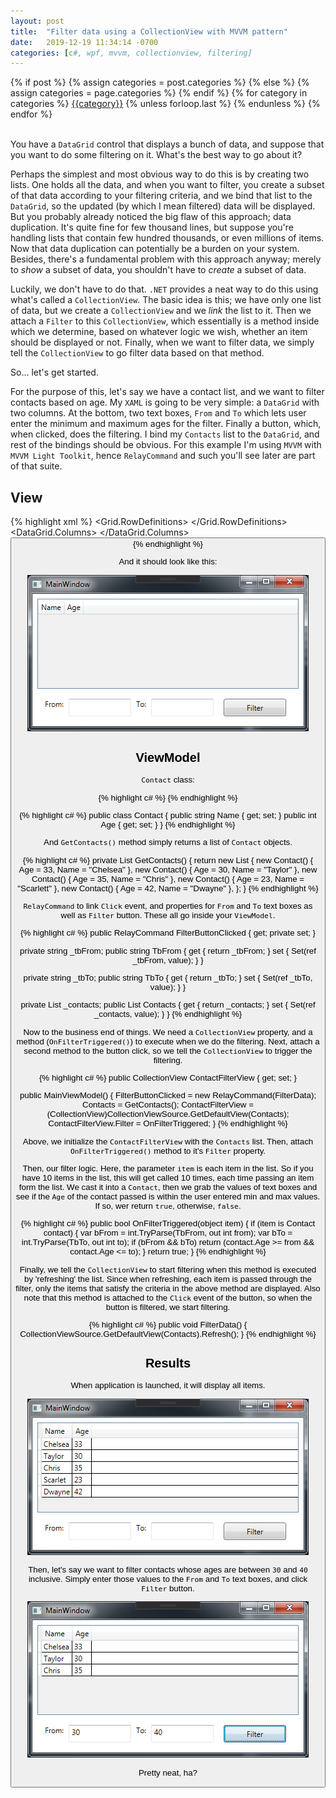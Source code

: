 ```yaml
---
layout: post
title:  "Filter data using a CollectionView with MVVM pattern"
date:   2019-12-19 11:34:14 -0700
categories: [c#, wpf, mvvm, collectionview, filtering]
---
```

<div class="post-categories">
  {% if post %}
    {% assign categories = post.categories %}
  {% else %}
    {% assign categories = page.categories %}
  {% endif %}
  {% for category in categories %}
  <a href="{{site.baseurl}}/categories/#{{category|slugize}}">{{category}}</a>
  {% unless forloop.last %}&nbsp;{% endunless %}
  {% endfor %}
</div>
<br>

You have a `DataGrid` control that displays a bunch of data, and suppose that you want to do some filtering on it. What's the best way to go about it?

Perhaps the simplest and most obvious way to do this is by creating two lists. One holds all the data, and when you want to filter, you create a subset of that data according to your filtering criteria, and we bind that list to the `DataGrid`, so the updated (by which I mean filtered) data will be displayed. But you probably already noticed the big flaw of this approach; data duplication. It's quite fine for few thousand lines, but suppose you're handling lists that contain few hundred thousands, or even millions of items. Now that data duplication can potentially be a burden on your system. Besides, there's a fundamental problem with this approach anyway; merely to _show_ a subset of data, you shouldn't have to _create_ a subset of data.

Luckily, we don't have to do that. `.NET` provides a neat way to do this using what's called a `CollectionView`. The basic idea is this; we have only one list of data, but we create a `CollectionView` and we _link_ the list to it. Then we attach a `Filter` to this `CollectionView`, which essentially is a method inside which we determine, based on whatever logic we wish, whether an item should be displayed or not.  Finally, when we want to filter data, we simply tell the `CollectionView` to go filter data based on that method.

So... let's get started.

For the purpose of this, let's say we have a contact list, and we want to filter contacts based on age. My `XAML` is going to be very simple: a `DataGrid` with two columns. At the bottom, two text boxes, `From` and `To` which lets user enter the minimum and maximum ages for the filter. Finally a button, which, when clicked, does the filtering. I bind my `Contacts` list to the `DataGrid`, and rest of the bindings should be obvious. For this example I'm using `MVVM` with `MVVM Light Toolkit`, hence `RelayCommand` and such you'll see later are part of that suite.

View
--

{% highlight xml %}
<Grid>
    <Grid.RowDefinitions>
        <RowDefinition/>
        <RowDefinition Height="Auto"/>
    </Grid.RowDefinitions>
    <DataGrid Grid.Row="0" Margin="8" Name="DgData" AutoGenerateColumns="False" CanUserAddRows="False"
              ItemsSource="{Binding Contacts}">
        <DataGrid.Columns>
            <DataGridTextColumn Header="Name" Binding="{Binding Name}"/>
            <DataGridTextColumn Header="Age" Binding="{Binding Age}"/>
        </DataGrid.Columns>
    </DataGrid>
    <StackPanel Grid.Row="1" Orientation="Horizontal" Margin="8, 0, 8, 8" HorizontalAlignment="Center" VerticalAlignment="Center">
        <TextBlock Height="28" HorizontalAlignment="Left" VerticalAlignment="Center" Text="From:"/>
        <TextBox x:Name="TBFrom" Width="100" Height="28" Margin="8" Text="{Binding TbFrom}"/>
        <TextBlock Height="28" HorizontalAlignment="Left" VerticalAlignment="Center" Text="To:"/>
        <TextBox x:Name="TBTo" Width="100" Height="28" Margin="8" Text="{Binding TbTo}"/>
        <Button x:Name="Filter" Content="Filter" Width="100" Height="28" Margin="8"
                Command="{Binding FilterButtonClicked}"/>
    </StackPanel>
</Grid>
{% endhighlight %}

And it should look like this:

<img src="/assets/images/2019-12-19-Filter-Data-Using-CollectionView/1Empty.png" alt="UI Design"/>

ViewModel
--

`Contact` class:

{% highlight c# %}
{% endhighlight %}

{% highlight c# %}
public class Contact
{
    public string Name { get; set; }
    public int Age { get; set; }
}
{% endhighlight %}

And `GetContacts()` method simply returns a list of `Contact` objects.

{% highlight c# %}
private List<Contact> GetContacts()
{
    return new List<Contact>
    {
        new Contact() { Age = 33, Name = "Chelsea" },
        new Contact() { Age = 30, Name = "Taylor" },
        new Contact() { Age = 35, Name = "Chris" },
        new Contact() { Age = 23, Name = "Scarlett" },
        new Contact() { Age = 42, Name = "Dwayne" },
    };
}
{% endhighlight %}

`RelayCommand` to link `Click` event, and properties for `From` and `To` text boxes as well as `Filter` button. These all go inside your `ViewModel`.

{% highlight c# %}
public RelayCommand FilterButtonClicked { get; private set; }

private string _tbFrom;
public string TbFrom
{
    get { return _tbFrom; }
    set { Set(ref _tbFrom, value); }
}

private string _tbTo;
public string TbTo
{
    get { return _tbTo; }
    set { Set(ref _tbTo, value); }
}

private List<Contact> _contacts;
public List<Contact> Contacts
{
    get { return _contacts; }
    set { Set(ref _contacts, value); }
}
{% endhighlight %}

Now to the business end of things. We need a `CollectionView` property, and a method (`OnFilterTriggered()`) to execute when we do the filtering. Next, attach a second method to the button click, so we tell the `CollectionView` to trigger the filtering.

{% highlight c# %}
public CollectionView ContactFilterView { get; set; }

public MainViewModel()
{
    FilterButtonClicked = new RelayCommand(FilterData);
    Contacts = GetContacts();
    ContactFilterView = (CollectionView)CollectionViewSource.GetDefaultView(Contacts);
    ContactFilterView.Filter = OnFilterTriggered;
}
{% endhighlight %}

Above, we initialize the `ContactFilterView` with the `Contacts` list. Then, attach `OnFilterTriggered()` method to it's `Filter` property.

Then, our filter logic. Here, the parameter `item` is each item in the list. So if you have 10 items in the list, this will get called 10 times, each time passing an item form the list. We cast it into a `Contact`, then we grab the values of text boxes and see if the `Age` of the contact passed is within the user entered min and max values. If so, wer return `true`, otherwise, `false`.

{% highlight c# %}
public bool OnFilterTriggered(object item)
{
    if (item is Contact contact)
    {
        var bFrom = int.TryParse(TbFrom, out int from);
        var bTo = int.TryParse(TbTo, out int to);
        if (bFrom && bTo)
            return (contact.Age >= from && contact.Age <= to);
    }
    return true;
}
{% endhighlight %}

Finally, we tell the `CollectionView` to start filtering when this method is executed by 'refreshing' the list. Since when refreshing, each item is passed through the filter, only the items that satisfy the criteria in the above method are displayed. Also note that this method is attached to the `Click` event of the button, so when the button is filtered, we start filtering.

{% highlight c# %}
public void FilterData()
{
    CollectionViewSource.GetDefaultView(Contacts).Refresh();
}
{% endhighlight %}

Results
--

When application is launched, it will display all items.

<img src="/assets/images/2019-12-19-Filter-Data-Using-CollectionView/All.png" alt="UI Design"/>

Then, let's say we want to filter contacts whose ages are between `30` and `40` inclusive. Simply enter those values to the `From` and `To` text boxes, and click `Filter` button. 

<img src="/assets/images/2019-12-19-Filter-Data-Using-CollectionView/Filtered.png" alt="UI Design"/>

Pretty neat, ha?
